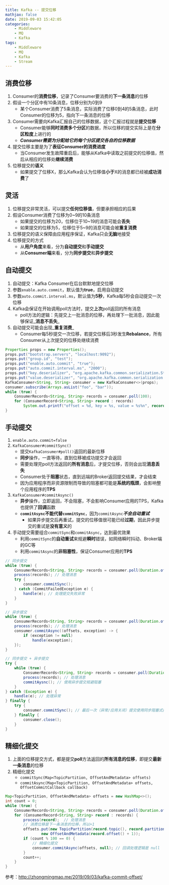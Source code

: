 ```yaml
---
title: Kafka -- 提交位移
mathjax: false
date: 2019-09-03 15:42:05
categories:
    - Middleware
    - MQ
    - Kafka
tags:
    - Middleware
    - MQ
    - Kafka
    - Stream
---
```


## 消费位移
1. Consumer的**消费位移**，记录了Consumer要消费的**下一条消息**的位移
2. 假设一个分区中有10条消息，位移分别为0到9
    - 某个Consumer消费了5条消息，实际消费了位移0到4的5条消息，此时Consumer的位移为5，指向下一条消息的位移
3. Consumer需要向Kafka汇报自己的位移数据，这个汇报过程就是**提交位移**
    - Consumer能够**同时消费多个分区**的数据，所以位移的提交实际上是在**分区粒度**上进行的
    - _**Consumer需要为分配给它的每个分区提交各自的位移数据**_
4. 提交位移主要是为了**表征Consumer的消费进度**
    - 当Consumer发生故障重启后，能够从Kafka中读取之前提交的位移值，然后从相应的位移处**继续消费**
5. 位移提交的**语义**
    - 如果提交了位移X，那么Kafka会认为位移值**小于**X的消息都已经被**成功消费**了

<!-- more -->

## 灵活
1. 位移提交非常灵活，可以提交**任何位移值**，但要承担相应的后果
2. 假设Consumer消费了位移为0~9的10条消息
    - 如果提交的位移为20，位移位于10~19的消息可能会**丢失**
    - 如果提交的位移为5，位移位于5~9的消息可能会被**重复消费**
3. 位移提交的语义保障由应用程序保证，Kafka只会**无脑**地接受
4. 位移提交的方式
    - 从**用户角度**来看，分为**自动提交**和**手动提交**
    - 从**Consumer端**来看，分为**同步提交**和**异步提交**

## 自动提交
1. 自动提交：Kafka Consumer在后台默默地提交位移
2. 参数`enable.auto.commit`，默认值为**true**，启用自动提交
3. 参数`auto.commit.interval.ms`，默认值为**5秒**，Kafka每5秒会自动提交一次位移
4. Kafka会保证在开始调用poll方法时，提交**上次**poll返回的所有消息
    - poll方法的逻辑：先提交上一批消息的位移，再处理下一批消息，因此能够保证_**消息不丢失**_
5. 自动提交可能会出现_**重复消费**_
    - Consumer每5秒提交一次位移，若提交位移后3秒发生**Rebalance**，所有Consumer从上次提交的位移处继续消费

```java
Properties props = new Properties();
props.put("bootstrap.servers", "localhost:9092");
props.put("group.id", "test");
props.put("enable.auto.commit", "true");
props.put("auto.commit.interval.ms", "2000");
props.put("key.deserializer", "org.apache.kafka.common.serialization.StringDeserializer");
props.put("value.deserializer", "org.apache.kafka.common.serialization.StringDeserializer");
KafkaConsumer<String, String> consumer = new KafkaConsumer<>(props);
consumer.subscribe(Arrays.asList("foo", "bar"));
while (true) {
    ConsumerRecords<String, String> records = consumer.poll(100);
    for (ConsumerRecord<String, String> record : records)
        System.out.printf("offset = %d, key = %s, value = %s%n", record.offset(), record.key(), record.value());
}
```

## 手动提交
1. `enable.auto.commit=false`
2. `KafkaConsumer#commitSync()`
    - 提交`KafkaConsumer#poll()`返回的最新位移
    - **同步**操作，一直等待，直到位移被成功提交才会返回
    - 需要处理完poll方法返回的**所有消息**后，才提交位移，否则会出现**消息丢失**
    - Consumer处于**阻塞**状态，直到远端的Broker返回提交结果，才会结束
    - 因为应用程序而非资源限制而导致的阻塞都可能是**系统的瓶颈**，会影响整个应用程序的**TPS**
3. `KafkaConsumer#commitAsync()`
    - **异步**操作，立即返回，不会阻塞，不会影响Consumer应用的TPS，Kafka也提供了**回调**函数
    - **`commitAsync`不能代替`commitSync`**，因为`commitAsync`_**不会自动重试**_
        - 如果异步提交后再重试，提交的位移值很可能已经**过期**，因此异步提交的重试是**没有意义**的
4. 手动提交需要组合`commitSync`和`commitAsync`，达到最优效果
    - 利用`commitSync`的**自动重试**来规避**瞬时**错误，如网络瞬时抖动、Broker端的GC等
    - 利用`commitAsync`的**非阻塞性**，保证Consumer应用的**TPS**

```java
// 同步提交
while (true) {
    ConsumerRecords<String, String> records = consumer.poll(Duration.ofSeconds(1));
    process(records); // 处理消息
    try {
        consumer.commitSync();
    } catch (CommitFailedException e) {
        handle(e); // 处理提交失败异常
    }
}
```
```java
// 异步提交
while (true) {
    ConsumerRecords<String, String> records = consumer.poll(Duration.ofSeconds(1));
    process(records); // 处理消息
    consumer.commitAsync((offsets, exception) -> {
        if (exception != null)
            handle(exception);
    });
}
```
```java
// 同步提交 + 异步提交
try {
    while (true) {
        ConsumerRecords<String, String> records = consumer.poll(Duration.ofSeconds(1));
        process(records); // 处理消息
        commitAysnc(); // 使用异步提交规避阻塞
    }
} catch (Exception e) {
    handle(e); // 处理异常
} finally {
    try {
        consumer.commitSync(); // 最后一次（异常/应用关闭）提交使用同步阻塞式提交
    } finally {
        consumer.close();
    }
}
```

## 精细化提交
1. 上面的位移提交方式，都是提交**poll**方法返回的**所有消息的位移**，即提交**最新一条消息**的位移
2. 精细化提交
    - `commitSync(Map<TopicPartition, OffsetAndMetadata> offsets)`
    - `commitAsync(Map<TopicPartition, OffsetAndMetadata> offsets, OffsetCommitCallback callback)`

```java
Map<TopicPartition, OffsetAndMetadata> offsets = new HashMap<>();
int count = 0;
while (true) {
    ConsumerRecords<String, String> records = consumer.poll(Duration.ofSeconds(1));
    for (ConsumerRecord<String, String> record : records) {
        process(record);  // 处理消息
        // 消费位移是下一条消息的位移，所以+1
        offsets.put(new TopicPartition(record.topic(), record.partition()),
                new OffsetAndMetadata(record.offset() + 1));
        if (count % 100 == 0) {
            // 精细化提交
            consumer.commitAsync(offsets, null); // 回调处理逻辑是 null
        }
        count++;
    }
}
```
参考：<http://zhongmingmao.me/2019/09/03/kafka-commit-offset/>